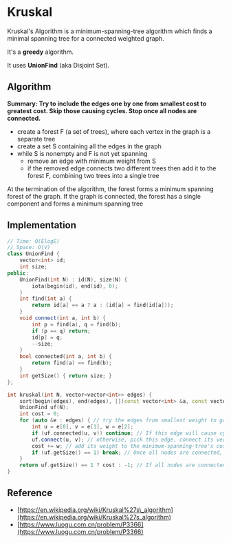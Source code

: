 # Kruskal

Kruskal's Algorithm is a minimum-spanning-tree algorithm which finds a minimal spanning tree for a connected weighted graph. 

It's a **greedy** algorithm.

It uses **UnionFind** \(aka Disjoint Set\).

## Algorithm

**Summary: Try to include the edges one by one from smallest cost to greatest cost. Skip those causing cycles. Stop once all nodes are connected.**

* create a forest F \(a set of trees\), where each vertex in the graph is a separate tree
* create a set S containing all the edges in the graph
* while S is nonempty and F is not yet spanning
  * remove an edge with minimum weight from S
  * if the removed edge connects two different trees then add it to the forest F, combining two trees into a single tree

At the termination of the algorithm, the forest forms a minimum spanning forest of the graph. If the graph is connected, the forest has a single component and forms a minimum spanning tree

## Implementation

```cpp
// Time: O(ElogE)
// Space: O(V)
class UnionFind {
    vector<int> id;
    int size;
public:
    UnionFind(int N) : id(N), size(N) {
        iota(begin(id), end(id), 0);
    }
    int find(int a) {
        return id[a] == a ? a : (id[a] = find(id[a]));
    }
    void connect(int a, int b) {
        int p = find(a), q = find(b);
        if (p == q) return;
        id[p] = q;
        --size;
    }
    bool connected(int a, int b) {
        return find(a) == find(b);
    }
    int getSize() { return size; }
};

int kruskal(int N, vector<vector<int>> edges) {
    sort(begin(edges), end(edges), [](const vector<int> &a, const vector<int> &b) { return a[2] < b[2]; }); // Sort the edges in ascending order of weight.
    UnionFind uf(N);
    int cost = 0;
    for (auto &e : edges) { // try the edges from smallest weight to greatest weight
        int u = e[0], v = e[1], w = e[2];
        if (uf.connected(u, v)) continue; // If this edge will cause cycle, skip it.
        uf.connect(u, v); // otherwise, pick this edge, connect its vertices.
        cost += w; // add its weight to the minimum-spanning-tree's cost
        if (uf.getSize() == 1) break; // Once all nodes are connected, terminate.
    }
    return uf.getSize() == 1 ? cost : -1; // If all nodes are connected, return the cost; otherwise, this graph doesn't have minimum-spanning-tree.
}
```

## Reference

* [https://en.wikipedia.org/wiki/Kruskal%27s\_algorithm](https://en.wikipedia.org/wiki/Kruskal%27s_algorithm)
* [https://www.luogu.com.cn/problem/P3366](https://www.luogu.com.cn/problem/P3366)

